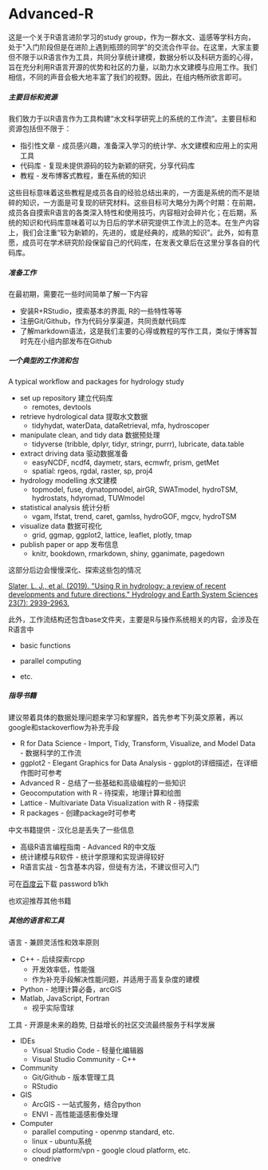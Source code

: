 # Advanced-R
这是一个关于R语言进阶学习的study group，作为一群水文、遥感等学科方向，处于"入门阶段但是在进阶上遇到瓶颈的同学"的交流合作平台。在这里，大家主要但不限于以R语言作为工具，共同分享统计建模，数据分析以及科研方面的心得，旨在充分利用R语言开源的优势和社区的力量，以助力水文建模与应用工作。我们相信，不同的声音会极大地丰富了我们的视野。因此，在组内畅所欲言即可。

##### 主要目标和资源

我们致力于以R语言作为工具构建“水文科学研究上的系统的工作流”。主要目标和资源包括但不限于：

- 指引性文章 - 成员感兴趣，准备深入学习的统计学、水文建模和应用上的实用工具
- 代码库 - 复现未提供源码的较为新颖的研究，分享代码库
- 教程 - 发布博客式教程，重在系统的知识

这些目标意味着这些教程是成员各自的经验总结出来的，一方面是系统的而不是琐碎的知识，一方面是可复现的研究材料。这些目标可大略分为两个时期：在前期，成员各自摸索R语言的各类深入特性和使用技巧，内容相对会碎片化；在后期，系统的知识和代码库意味着可以为日后的学术研究提供工作流上的范本。在生产内容上，我们会注重“较为新颖的，先进的，或是经典的，成熟的知识”。此外，如有意愿，成员可在学术研究阶段保留自己的代码库，在发表文章后在这里分享各自的代码库。

##### 准备工作

在最初期，需要花一些时间简单了解一下内容

- 安装R+RStudio，摸索基本的界面, R的一些特性等等
- 注册Git/Github，作为代码分享渠道，共同贡献代码库
- 了解markdown语法，这是我们主要的心得或教程的写作工具，类似于博客暂时先在小组内部发布在Github

##### 一个典型的工作流和包

A typical workflow and packages for hydrology study

- set up repository  建立代码库
  - remotes, devtools
- retrieve hydrological data 提取水文数据
  - tidyhydat, waterData, dataRetrieval, mfa, hydroscoper
- manipulate clean, and tidy data 数据预处理
  - tidyverse (tribble, dplyr, tidyr, stringr, purrr), lubricate, data.table
- extract driving data 驱动数据准备
  - easyNCDF, ncdf4, daymetr, stars, ecmwfr, prism, getMet
  - spatial: rgeos, rgdal, raster, sp, proj4
- hydrology modelling 水文建模
  - topmodel, fuse, dynatopmodel, airGR, SWATmodel, hydroTSM, hydrostats, hdyromad, TUWmodel
- statistical analysis 统计分析
  - vgam, lfstat, trend, caret, gamlss, hydroGOF, mgcv, hydroTSM
- visualize data 数据可视化
  - grid, ggmap, ggplot2, lattice, leaflet, plotly, tmap
- publish paper or app 发布信息
  - knitr, bookdown, rmarkdown, shiny, gganimate, pagedown

这部分后边会慢慢深化、探索这些包的情况

[Slater, L. J., et al. (2019). "Using R in hydrology: a review of recent developments and future directions." Hydrology and Earth System Sciences 23(7): 2939-2963.](<https://www.hydrol-earth-syst-sci.net/23/2939/2019/>)

此外，工作流结构还包含base文件夹，主要是R与操作系统相关的内容，会涉及在R语言中

* basic functions

* parallel computing 
* etc.

##### 指导书籍

建议带着具体的数据处理问题来学习和掌握R，首先参考下列英文原著，再以google和stackoverflow为补充手段

* R for Data Science - Import, Tidy, Transform, Visualize, and Model Data - 数据科学的工作流
* ggplot2 - Elegant Graphics for Data Analysis - ggplot的详细描述，在详细作图时可参考
* Advanced R - 总结了一些基础和高级编程的一些知识
* Geocomputation with R - 待探索，地理计算和绘图
* Lattice - Multivariate Data Visualization with R - 待探索
* R packages - 创建package时可参考

中文书籍提供 - 汉化总是丢失了一些信息

* 高级R语言编程指南 - Advanced R的中文版
* 统计建模与R软件 - 统计学原理和实现讲得较好
* R语言实战 - 包含基本内容，但徒有方法，不建议但可入门

可在[百度云](<https://pan.baidu.com/s/1Y-_mYJZSwTh6YKQ7t8hMvA>)下载  password  b1kh

也欢迎推荐其他书籍 

##### 其他的语言和工具

语言 - 兼顾灵活性和效率原则

- C++ - 后续探索rcpp
  - 开发效率低，性能强
  - 作为补充手段解决性能问题，并适用于高复杂度的建模
- Python - 地理计算必备，arcGIS
- Matlab, JavaScript, Fortran
  - 视乎实际雪球

工具 - 开源是未来的趋势, 日益增长的社区交流最终服务于科学发展

- IDEs
  - Visual Studio Code - 轻量化编辑器
  - Visual Studio Community - C++
- Community 
  - Git/Github - 版本管理工具
  - RStudio 
- GIS
  - ArcGIS -  一站式服务，结合python
  - ENVI - 高性能遥感影像处理
- Computer
  - parallel computing - openmp standard, etc.
  - linux - ubuntu系统
  - cloud platform/vpn - google cloud platform, etc.
  - onedrive
